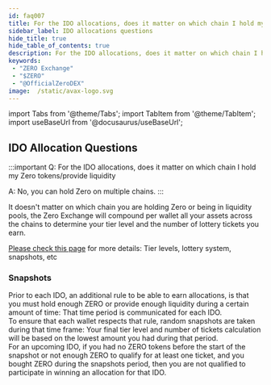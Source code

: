 ```yaml
---
id: faq007
title: For the IDO allocations, does it matter on which chain I hold my Zero tokens/provide liquidity?
sidebar_label: IDO allocations questions
hide_title: true
hide_table_of_contents: true
description: For the IDO allocations, does it matter on which chain I hold my Zero tokens/provide liquidity?
keywords:
 - "ZERO Exchange"
 - "$ZERO"
 - "@OfficialZeroDEX"
image:  /static/avax-logo.svg
---
```


import Tabs from '@theme/Tabs';
import TabItem from '@theme/TabItem';
import useBaseUrl from '@docusaurus/useBaseUrl';

## IDO Allocation Questions 

:::important
Q: For the IDO allocations, does it matter on which chain I hold my Zero tokens/provide liquidity

A: No, you can hold Zero on multiple chains.
:::


It doesn't matter on which chain you are holding Zero or being in liquidity pools, the Zero Exchange will compound per wallet all your assets across the chains to determine your tier level and the number of lottery tickets you earn.

 [Please check this page](zerogravity.md)  for more details: Tier levels, lottery system, snapshots, etc


### Snapshots
Prior to each IDO, an additional rule to be able to earn allocations, is that you must hold enough ZERO or provide enough liquidity during a certain amount of time: That time period is communicated for each IDO.  
To ensure that each wallet respects that rule, random snapshots are taken during that time frame: Your final tier level and number of tickets calculation will be based on the lowest amount you had during that period.   
For an upcoming IDO, if you had no ZERO tokens before the start of the snapshot or not enough ZERO to qualify for at least one ticket, and you bought ZERO during the snapshots period, then you are not qualified to participate in winning an allocation for that IDO. 
